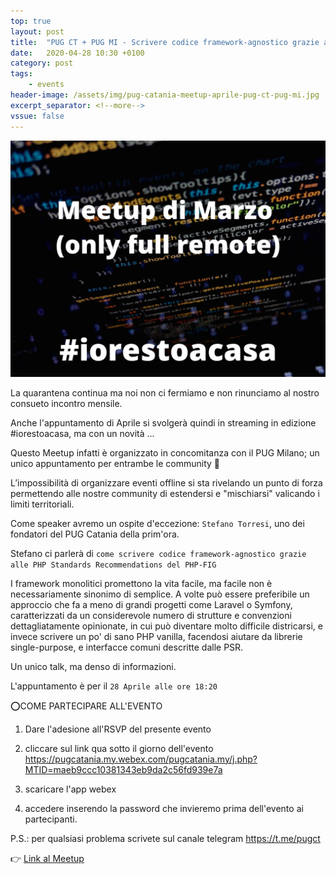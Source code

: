 ```yaml
---
top: true
layout: post
title:  "PUG CT + PUG MI - Scrivere codice framework-agnostico grazie alle PSR"
date:   2020-04-28 10:30 +0100
category: post
tags:
    - events
header-image: /assets/img/pug-catania-meetup-aprile-pug-ct-pug-mi.jpg
excerpt_separator: <!--more-->
vssue: false
---
```


![alt text](/assets/img/meetup-marzo-iorestoacasa.png "Meetup di Aprile 2020 - Scrivere codice framework-agnostico grazie alle PSR")

La quarantena continua ma noi non ci fermiamo e non rinunciamo al nostro consueto incontro mensile.

Anche l'appuntamento di Aprile si svolgerà quindi in streaming in edizione #iorestoacasa, ma con un novità ...

Questo Meetup infatti è organizzato in concomitanza con il PUG Milano; un unico appuntamento per entrambe le community 🙌

L’impossibilità di organizzare eventi offline si sta rivelando un punto di forza permettendo alle nostre community di estendersi e "mischiarsi" valicando i limiti territoriali.
<!--more-->

Come speaker avremo un ospite d'eccezione: `Stefano Torresi`, uno dei fondatori del PUG Catania della prim'ora.

Stefano ci parlerà di `come scrivere codice framework-agnostico grazie alle PHP Standards Recommendations del PHP-FIG`

I framework monolitici promettono la vita facile, ma facile non è necessariamente sinonimo di semplice. A volte può essere preferibile un approccio che fa a meno di grandi progetti come Laravel o Symfony, caratterizzati da un considerevole numero di strutture e convenzioni dettagliatamente opinionate, in cui può diventare molto difficile districarsi, e invece scrivere un po' di sano PHP vanilla, facendosi aiutare da librerie single-purpose, e interfacce comuni descritte dalle PSR.

Un unico talk, ma denso di informazioni.

L'appuntamento è per il `28 Aprile alle ore 18:20`

⭕️COME PARTECIPARE ALL'EVENTO

1. Dare l'adesione all'RSVP del presente evento

2. cliccare sul link qua sotto il giorno dell'evento
https://pugcatania.my.webex.com/pugcatania.my/j.php?MTID=maeb9ccc10381343eb9da2c56fd939e7a
3. scaricare l'app webex

4. accedere inserendo la password che invieremo prima dell'evento ai partecipanti.

P.S.: per qualsiasi problema scrivete sul canale telegram https://t.me/pugct

👉 [Link al Meetup](https://www.meetup.com/it-IT/pugCatania-PHP-User-Group-Catania/events/270037546/)
